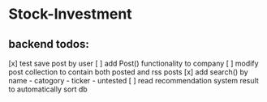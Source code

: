 # Stock-Investment
## backend todos:
[x] test save post by user
[ ] add Post() functionality to company
[ ] modify post collection to contain both posted and rss posts
[x] add search() by name - catogory - ticker - untested
[ ] read recommendation system result to automatically sort db